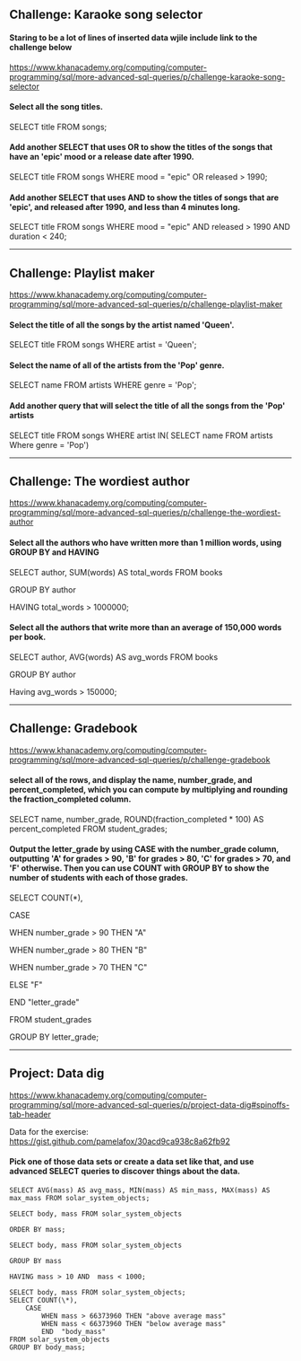 ## Challenge: Karaoke song selector

#### Staring to be a lot of lines of inserted data wjile include link to the challenge below

https://www.khanacademy.org/computing/computer-programming/sql/more-advanced-sql-queries/p/challenge-karaoke-song-selector

#### Select all the song titles.

SELECT title FROM songs;

#### Add another SELECT that uses OR to show the titles of the songs that have an 'epic' mood or a release date after 1990.

SELECT title FROM songs WHERE mood = "epic" OR released > 1990;

#### Add another SELECT that uses AND to show the titles of songs that are 'epic', and released after 1990, and less than 4 minutes long.

SELECT title FROM songs WHERE mood = "epic" AND released > 1990 AND duration < 240;

_________________

## Challenge: Playlist maker

https://www.khanacademy.org/computing/computer-programming/sql/more-advanced-sql-queries/p/challenge-playlist-maker

#### Select the title of all the songs by the artist named 'Queen'.

SELECT title FROM songs WHERE artist = 'Queen';  

####  Select the name of all of the artists from the 'Pop' genre.

SELECT name FROM artists WHERE genre = 'Pop';

#### Add another query that will select the title of all the songs from the 'Pop' artists

SELECT title FROM songs WHERE artist IN(
SELECT name FROM artists Where genre = 'Pop')

_________________

## Challenge: The wordiest author

https://www.khanacademy.org/computing/computer-programming/sql/more-advanced-sql-queries/p/challenge-the-wordiest-author

#### Select all the authors who have written more than 1 million words, using GROUP BY and HAVING

SELECT author, SUM(words) AS total_words FROM books

GROUP BY author

HAVING total_words > 1000000;

#### Select all the authors that write more than an average of 150,000 words per book.

SELECT author, AVG(words) AS avg_words FROM books

GROUP BY author

Having avg_words > 150000;

_________________

## Challenge: Gradebook

https://www.khanacademy.org/computing/computer-programming/sql/more-advanced-sql-queries/p/challenge-gradebook

####  select all of the rows, and display the name, number_grade, and percent_completed, which you can compute by multiplying and rounding the fraction_completed column.

SELECT name, number_grade, ROUND(fraction_completed * 100) AS percent_completed FROM student_grades;

#### Output the letter_grade by using CASE with the number_grade column, outputting 'A' for grades > 90, 'B' for grades > 80, 'C' for grades > 70, and 'F' otherwise. Then you can use COUNT with GROUP BY to show the number of students with each of those grades.

SELECT COUNT(\*),

CASE

WHEN number_grade > 90 THEN "A"

WHEN number_grade > 80 THEN "B"

WHEN number_grade > 70 THEN "C"

ELSE "F"

END "letter_grade"

FROM student_grades

GROUP BY letter_grade;

_________________

## Project: Data dig

https://www.khanacademy.org/computing/computer-programming/sql/more-advanced-sql-queries/p/project-data-dig#spinoffs-tab-header

Data for the exercise:
https://gist.github.com/pamelafox/30acd9ca938c8a62fb92


#### Pick one of those data sets or create a data set like that, and use advanced SELECT queries to discover things about the data.
```
SELECT AVG(mass) AS avg_mass, MIN(mass) AS min_mass, MAX(mass) AS max_mass FROM solar_system_objects;
```

```
SELECT body, mass FROM solar_system_objects

ORDER BY mass;

SELECT body, mass FROM solar_system_objects

GROUP BY mass

HAVING mass > 10 AND  mass < 1000;
```
```
SELECT body, mass FROM solar_system_objects;
SELECT COUNT(\*),
    CASE
        WHEN mass > 66373960 THEN "above average mass"
        WHEN mass < 66373960 THEN "below average mass"
        END  "body_mass"
FROM solar_system_objects
GROUP BY body_mass;
```
